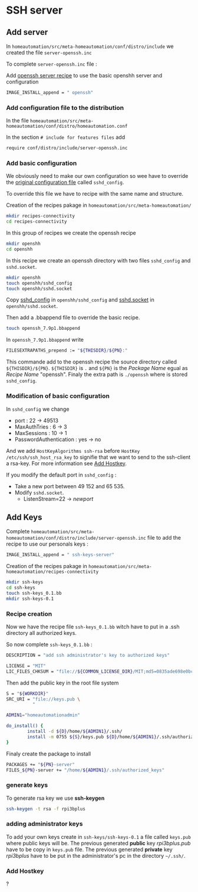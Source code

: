 <!-- realized on 8/12/2019 by MALCOMBRE Nicolas -->

# SSH server

## Add server

In `homeautomation/src/meta-homeautomation/conf/distro/include` we created the file `server-openssh.inc`

To complete `server-openssh.inc` file :


Add [openssh server recipe](https://git.yoctoproject.org/cgit.cgi/poky/plain/meta/recipes-connectivity/openssh/) to use the basic openshh server and configuration 

```bash
IMAGE_INSTALL_append = " openssh" 
```

### Add configuration file to the distribution

In the file `homeautomation/src/meta-homeautomation/conf/distro/homeautomation.conf`

In the section `# include for features files` add

```bash
require conf/distro/include/server-openssh.inc
```

### Add basic configuration

We obviously need to make our own configuration so wee have to override the [original configuration file](https://git.yoctoproject.org/cgit.cgi/poky/plain/meta/recipes-connectivity/openssh/openssh/sshd_config) called `sshd_config`.

To override this file we have to recipe with the same name and structure.

Creation of the recipes pakage in `homeautomation/src/meta-homeautomation/`

```bash
mkdir recipes-connectivity
cd recipes-connectivity
```
In this group of recipes we create the openssh recipe

```bash
mkdir openshh
cd openshh
```
In this recipe we create an openssh directory with two files `sshd_config` and `sshd.socket`.

```bash
mkdir openshh
touch openshh/sshd_config
touch openshh/sshd.socket
```
Copy [sshd_config](https://git.yoctoproject.org/cgit.cgi/poky/plain/meta/recipes-connectivity/openssh/openssh/sshd_config) in `openshh/sshd_config` and [sshd.socket](https://git.yoctoproject.org/cgit.cgi/poky/plain/meta/recipes-connectivity/openssh/openssh/sshd.socket) in `openshh/sshd.socket`.

Then add a .bbappend file to override the basic recipe.

```bash
touch openssh_7.9p1.bbappend
```

In `openssh_7.9p1.bbappend` write 

```bash
FILESEXTRAPATHS_prepend := "${THISDIR}/${PN}:"
```

This commande add to the openssh recipe the source directory called `${THISDIR}/${PN}`. `${THISDIR}` is `.` and `${PN}` is the *Package Name* egual as *Recipe Name* "openssh". Finaly the extra path is `./openssh` where is stored `sshd_config`.

### Modification of basic configuration

In `sshd_config` we change 

- port : 22 -> 49513
- MaxAuthTries : 6 -> 3
- MaxSessions : 10 -> 1
- PasswordAuthentication : yes -> no

And we add `HostKeyAlgorithms ssh-rsa` before `HostKey /etc/ssh/ssh_host_rsa_key` to signifie that we want to send to the ssh-client a rsa-key. For more information see [Add Hostkey](###add-hostkey).

If you modify the default port in `sshd_config` :
- Take a new port between 49 152 and 65 535.
- Modify `sshd.socket`.
	- ListenStream=22 -> *newport*



## Add Keys

Complete `homeautomation/src/meta-homeautomation/conf/distro/include/server-openssh.inc` file to add the recipe to use our personals keys :

```bash
IMAGE_INSTALL_append = " ssh-keys-server"
```

Creation of the recipes pakage in `homeautomation/src/meta-homeautomation/recipes-connectivity`

```bash
mkdir ssh-keys
cd ssh-keys
touch ssh-keys_0.1.bb
mkdir ssh-keys-0.1
```
### Recipe creation

Now we have the recipe file `ssh-keys_0.1.bb` witch have to put in a .ssh directory all authorized keys.

So now complete `ssh-keys_0.1.bb` :

```bash
DESCRIPTION = "add ssh administrator's key to authorized keys"

LICENSE = "MIT"
LIC_FILES_CHKSUM = "file://${COMMON_LICENSE_DIR}/MIT;md5=0835ade698e0bcf8506ecda2f7b4f302"
```

Then add the public key in the root file system

```bash
S = "${WORKDIR}"
SRC_URI = "file://keys.pub \
          "

ADMIN1="homeautomationadmin"

do_install() {
        install -d ${D}/home/${ADMIN1}/.ssh/
        install -m 0755 ${S}/keys.pub ${D}/home/${ADMIN1}/.ssh/authorized_keys
}
```

Finaly create the package to install

```bash
PACKAGES += "${PN}-server"
FILES_${PN}-server += "/home/${ADMIN1}/.ssh/authorized_keys"
```
### generate keys

To generate rsa key we use **ssh-keygen**

```bash
ssh-keygen -t rsa -f rpi3bplus
```

### adding administrator keys

To add your own keys create in `ssh-keys/ssh-keys-0.1` a file called `keys.pub` where public keys will be. 
The previous generated **public** key *rpi3bplus.pub* have to be copy in `keys.pub` file.
The previous generated **private** key *rpi3bplus* have to be put in the administrator's pc in the directory `~/.ssh/`.

### Add Hostkey

?










